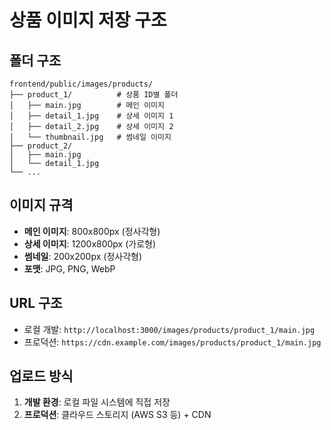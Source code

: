 # 상품 이미지 저장 구조

## 폴더 구조
```
frontend/public/images/products/
├── product_1/          # 상품 ID별 폴더
│   ├── main.jpg        # 메인 이미지
│   ├── detail_1.jpg    # 상세 이미지 1
│   ├── detail_2.jpg    # 상세 이미지 2
│   └── thumbnail.jpg   # 썸네일 이미지
├── product_2/
│   ├── main.jpg
│   └── detail_1.jpg
└── ...
```

## 이미지 규격
- **메인 이미지**: 800x800px (정사각형)
- **상세 이미지**: 1200x800px (가로형)
- **썸네일**: 200x200px (정사각형)
- **포맷**: JPG, PNG, WebP

## URL 구조
- 로컬 개발: `http://localhost:3000/images/products/product_1/main.jpg`
- 프로덕션: `https://cdn.example.com/images/products/product_1/main.jpg`

## 업로드 방식
1. **개발 환경**: 로컬 파일 시스템에 직접 저장
2. **프로덕션**: 클라우드 스토리지 (AWS S3 등) + CDN
